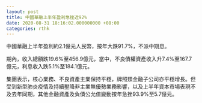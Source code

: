 ```yaml
---
layout: post
title: 中國華融上半年盈利急挫近92%
date: 2020-08-31 18:16:02.000000000 +08:00
categories: rthk
---
```


中國華融上半年盈利約2.1億元人民幣，按年大跌91.7%，不派中期息。

期內，收入總額跌19.6%至456.9億元，當中，不良債權資產收入升7.4%至167.7億元，利息收入跌5.1%至184.1億元。

集團表示，核心業務、不良資產主業保持平穩，牌照類金融子公司亦平穩增長。但受到新型肺炎疫情及持續壓降非主業無優勢業務影響，以及上半年資本市場表現不及去年同期，其他金融資產及負債公允值變動按年急挫93.9%至5.7億元。
